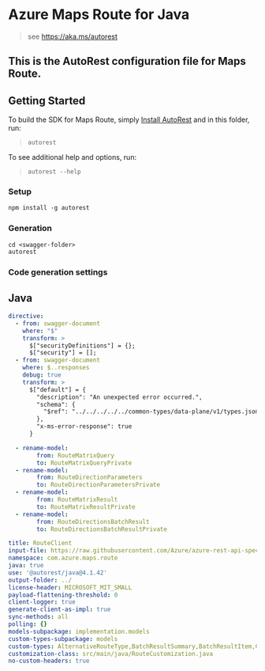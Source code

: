 # Azure Maps Route for Java

> see https://aka.ms/autorest

This is the AutoRest configuration file for Maps Route.
---
## Getting Started

To build the SDK for Maps Route, simply [Install AutoRest](https://aka.ms/autorest) and in this folder, run:

> `autorest`

To see additional help and options, run:

> `autorest --help`

### Setup
```ps
npm install -g autorest
```

### Generation

```ps
cd <swagger-folder>
autorest
```

### Code generation settings

## Java

``` yaml
directive:
  - from: swagger-document
    where: "$"
    transform: >
      $["securityDefinitions"] = {};
      $["security"] = [];
  - from: swagger-document
    where: $..responses
    debug: true
    transform: >
      $["default"] = { 
        "description": "An unexpected error occurred.",
        "schema": {
          "$ref": "../../../../../common-types/data-plane/v1/types.json#/definitions/ErrorResponse"
        },
        "x-ms-error-response": true
      }

  - rename-model:
        from: RouteMatrixQuery
        to: RouteMatrixQueryPrivate     
  - rename-model:
        from: RouteDirectionParameters
        to: RouteDirectionParametersPrivate 
  - rename-model:
        from: RouteMatrixResult
        to: RouteMatrixResultPrivate
  - rename-model:
        from: RouteDirectionsBatchResult
        to: RouteDirectionsBatchResultPrivate    

title: RouteClient
input-file: https://raw.githubusercontent.com/Azure/azure-rest-api-specs/main/specification/maps/data-plane/Route/preview/1.0/route.json
namespace: com.azure.maps.route
java: true
use: '@autorest/java@4.1.42'
output-folder: ../
license-header: MICROSOFT_MIT_SMALL
payload-flattening-threshold: 0
client-logger: true
generate-client-as-impl: true
sync-methods: all
polling: {}
models-subpackage: implementation.models
custom-types-subpackage: models
custom-types: AlternativeRouteType,BatchResultSummary,BatchResultItem,ComputeTravelTime,DelayMagnitude,DrivingSide,EffectiveSetting,GuidanceInstructionType,GuidanceManeuver,InclineLevel,JunctionType,Report,ResponseSectionType,ResponseTravelMode,Route,RouteAvoidType,RouteDirections,RouteDirectionsBatchItem,RouteDirectionsBatchItemResponse,RouteGuidance,RouteInstructionGroup,RouteInstruction,RouteMatrix,RouteRange,RouteInstructionsType,RouteLeg,RouteLegSummary,RouteMatrixSummary,RouteOptimizedWaypoint,RouteRangeResult,RouteReport,RouteRepresentationForBestOrder,RouteSection,RouteSectionTec,RouteSectionTecCause,RouteSummary,RouteType,SectionType,SimpleCategory,TravelMode,VehicleEngineType,VehicleLoadType,WindingnessLevel
customization-class: src/main/java/RouteCustomization.java
no-custom-headers: true
```

